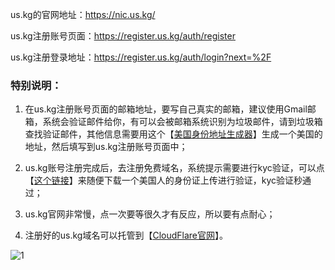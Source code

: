 us.kg的官网地址：https://nic.us.kg/
  
us.kg注册账号页面：https://register.us.kg/auth/register
  
us.kg注册登录地址：https://register.us.kg/auth/login?next=%2F

### 特别说明：

1. 在us.kg注册账号页面的邮箱地址，要写自己真实的邮箱，建议使用Gmail邮箱，系统会验证邮件给你，有可以会被邮箱系统识别为垃圾邮件，请到垃圾箱查找验证邮件，其他信息需要用这个【[美国身份地址生成器](https://www.meiguodizhi.com/)】生成一个美国的地址，然后填写到us.kg注册账号页面中；

2. us.kg账号注册完成后，去注册免费域名，系统提示需要进行kyc验证，可以点【[这个链接](https://www.google.com/search?sca_esv=986cfd32cb66a37f&sca_upv=1&sxsrf=ADLYWIJL6fM0FAiIsbJtF83Btw5O7W2aVA:1717118822687&q=%E7%BE%8E%E5%9B%BD%E4%BA%BA%E8%BA%AB%E4%BB%BD%E8%AF%81&tbm=isch&source=lnms&sa=X&ved=2ahUKEwigldqL3raGAxU2M0QIHQrLBHUQ0pQJegQIDBAB&biw=1872&bih=1004&dpr=1#imgrc=KHIvEo8D1uFfgM)】来随便下载一个美国人的身份证上传进行验证，kyc验证秒通过；

3. us.kg官网非常慢，点一次要等很久才有反应，所以要有点耐心；

4. 注册好的us.kg域名可以托管到【[CloudFlare官网](https://www.cloudflare.com/)】。

![1](https://github.com/user-attachments/assets/494657a5-2e50-4870-800c-547f6842838b)
